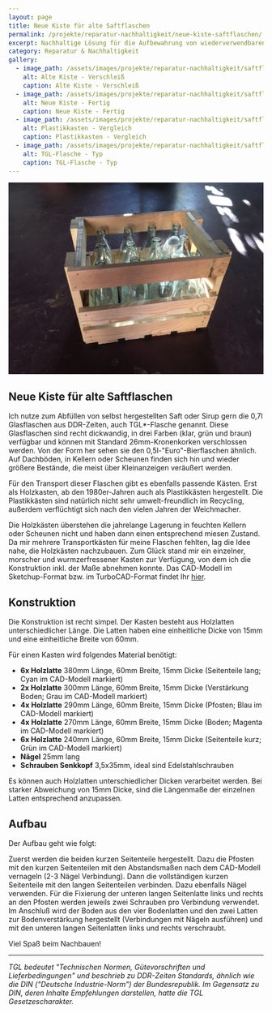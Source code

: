 ```yaml
---
layout: page
title: Neue Kiste für alte Saftflaschen
permalink: /projekte/reparatur-nachhaltigkeit/neue-kiste-saftflaschen/
excerpt: Nachhaltige Lösung für die Aufbewahrung von wiederverwendbaren Saftflaschen
category: Reparatur & Nachhaltigkeit
gallery:
  - image_path: /assets/images/projekte/reparatur-nachhaltigkeit/saftflaschen/Kiste_alt.jpg
    alt: Alte Kiste - Verschleiß
    caption: Alte Kiste - Verschleiß
  - image_path: /assets/images/projekte/reparatur-nachhaltigkeit/saftflaschen/Kiste_neu.jpg
    alt: Neue Kiste - Fertig
    caption: Neue Kiste - Fertig
  - image_path: /assets/images/projekte/reparatur-nachhaltigkeit/saftflaschen/Kasten_Plaste.jpg
    alt: Plastikkasten - Vergleich
    caption: Plastikkasten - Vergleich
  - image_path: /assets/images/projekte/reparatur-nachhaltigkeit/saftflaschen/TGL-Flasche.jpg
    alt: TGL-Flasche - Typ
    caption: TGL-Flasche - Typ
---
```


<img src="/assets/images/projekte/reparatur-nachhaltigkeit/saftflaschen/Kiste_neu.jpg" alt="Neue Holzkiste für Saftflaschen" class="title-image">

## Neue Kiste für alte Saftflaschen

Ich nutze zum Abfüllen von selbst hergestellten Saft oder Sirup gern die 0,7l Glasflaschen aus DDR-Zeiten, auch TGL*-Flasche genannt. Diese Glasflaschen sind recht dickwandig, in drei Farben (klar, grün und braun) verfügbar und können mit Standard 26mm-Kronenkorken verschlossen werden. Von der Form her sehen sie den 0,5l-"Euro"-Bierflaschen ähnlich. Auf Dachböden, in Kellern oder Scheunen finden sich hin und wieder größere Bestände, die meist über Kleinanzeigen veräußert werden.

Für den Transport dieser Flaschen gibt es ebenfalls passende Kästen. Erst als Holzkasten, ab den 1980er-Jahren auch als Plastikkästen hergestellt. Die Plastikkästen sind natürlich nicht sehr umwelt-freundlich im Recycling, außerdem verflüchtigt sich nach den vielen Jahren der Weichmacher.

Die Holzkästen überstehen die jahrelange Lagerung in feuchten Kellern oder Scheunen nicht und haben dann einen entsprechend miesen Zustand. Da mir mehrere Transportkästen für meine Flaschen fehlten, lag die Idee nahe, die Holzkästen nachzubauen. Zum Glück stand mir ein einzelner, morscher und wurmzerfressener Kasten zur Verfügung, von dem ich die Konstruktion inkl. der Maße abnehmen konnte. Das CAD-Modell im Sketchup-Format bzw. im TurboCAD-Format findet Ihr [hier](https://sync.coccius.net/index.php/s/HBNS99HHDFYcLFr).

## Konstruktion

Die Konstruktion ist recht simpel. Der Kasten besteht aus Holzlatten unterschiedlicher Länge. Die Latten haben eine einheitliche Dicke von 15mm und eine einheitliche Breite von 60mm.

Für einen Kasten wird folgendes Material benötigt:

- **6x Holzlatte** 380mm Länge, 60mm Breite, 15mm Dicke (Seitenteile lang; Cyan im CAD-Modell markiert)
- **2x Holzlatte** 300mm Länge, 60mm Breite, 15mm Dicke (Verstärkung Boden; Grau im CAD-Modell markiert)
- **4x Holzlatte** 290mm Länge, 60mm Breite, 15mm Dicke (Pfosten; Blau im CAD-Modell markiert)
- **4x Holzlatte** 270mm Länge, 60mm Breite, 15mm Dicke (Boden; Magenta im CAD-Modell markiert)
- **6x Holzlatte** 240mm Länge, 60mm Breite, 15mm Dicke (Seitenteile kurz; Grün im CAD-Modell markiert)
- **Nägel** 25mm lang
- **Schrauben Senkkopf** 3,5x35mm, ideal sind Edelstahlschrauben

Es können auch Holzlatten unterschiedlicher Dicken verarbeitet werden. Bei starker Abweichung von 15mm Dicke, sind die Längenmaße der einzelnen Latten entsprechend anzupassen.

## Aufbau

Der Aufbau geht wie folgt:

Zuerst werden die beiden kurzen Seitenteile hergestellt. Dazu die Pfosten mit den kurzen Seitenteilen mit den Abstandsmaßen nach dem CAD-Modell vernageln (2-3 Nägel Verbindung). Dann die vollständigen kurzen Seitenteile mit den langen Seitenteilen verbinden. Dazu ebenfalls Nägel verwenden. Für die Fixierung der unteren langen Seitenlatte links und rechts an den Pfosten werden jeweils zwei Schrauben pro Verbindung verwendet. Im Anschluß wird der Boden aus den vier Bodenlatten und den zwei Latten zur Bodenverstärkung hergestellt (Verbindungen mit Nägeln ausführen) und mit den unteren langen Seitenlatten links und rechts verschraubt.

Viel Spaß beim Nachbauen!

---

*TGL bedeutet "Technischen Normen, Gütevorschriften und Lieferbedingungen" und beschrieb zu DDR-Zeiten Standards, ähnlich wie die DIN ("Deutsche Industrie-Norm") der Bundesrepublik. Im Gegensatz zu DIN, deren Inhalte Empfehlungen darstellen, hatte die TGL Gesetzescharakter.*
